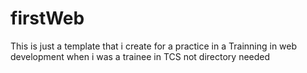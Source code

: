 # firstWeb
This is just a template that i create for a practice in a Trainning in web development
when i was a trainee in TCS
not directory needed